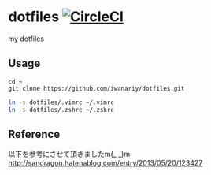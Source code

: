 dotfiles [![CircleCI](https://circleci.com/gh/iwanariy/dotfiles.svg?style=svg)](https://circleci.com/gh/iwanariy/dotfiles)
========
my dotfiles

Usage
--------

```
cd ~
git clone https://github.com/iwanariy/dotfiles.git
```

```bash
ln -s dotfiles/.vimrc ~/.vimrc
ln -s dotfiles/.zshrc ~/.zshrc
```

Reference
--------
以下を参考にさせて頂きましたm(_ _)m  
http://sandragon.hatenablog.com/entry/2013/05/20/123427
